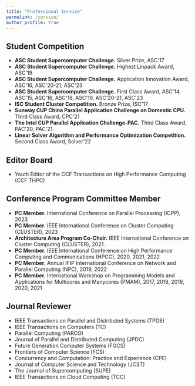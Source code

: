 ```yaml
---
title: "Professional Service"
permalink: /service/
author_profile: true
---
```


## Student Competition
- **ASC Student Supercomputer Challenge.** Silver Prize, ASC'17
- **ASC Student Supercomputer Challenge.** Highest Linpack Award, ASC'19
- **ASC Student Supercomputer Challenge.** Application Innovation Award, ASC'16, ASC'20-21, ASC'23
- **ASC Student Supercomputer Challenge.** First Class Award, ASC'14, ASC'15, ASC'16, ASC'18, ASC'19, ASC'20-21, ASC'23
- **ISC Student Cluster Competition.** Bronze Prize, ISC'17
- **Sunway CUP China Parallel Application Challenge on Domestic CPU.** Third Class Award, CPC'21
- **The Intel CUP Parallel Application Challenge-PAC.** Third Class Award, PAC'20, PAC'21
- **Linear Solver Algorithm and Performance Optimization Competition.** Second Class Award, Solver'22

## Editor Board
- Youth Editor of the CCF Transactions on High Performance Computing (CCF THPC)

## Conference Program Committee Member
- **PC Member.** International Conference on Parallel Processing (ICPP), 2023
- **PC Member.** IEEE International Conference on Cluster Computing (CLUSTER), 2023
- **Architecture Area Program Co-Chair.** IEEE International Conference on Cluster Computing (CLUSTER), 2021.
- **PC Member.** IEEE International Conference on High Performance Computing and Communications (HPCC), 2020, 2021, 2022
- **PC Member.** Annual IFIP International Conference on Network and Parallel Computing (NPC), 2019, 2022
- **PC Member.** International Workshop on Programming Models and Applications for Multicores and Manycores (PMAM), 2017, 2018, 2019, 2020, 2021

## Journal Reviewer
- IEEE Transactions on Parallel and Distributed Systems (TPDS)
- IEEE Transactions on Computers (TC)
- Parallel Computing (PARCO)
- Journal of Parallel and Distributed Computing (JPDC)
- Future Generation Computer Systems (FGCS)
- Frontiers of Computer Science (FCS)
- Concurrency and Computation: Practice and Experience (CPE)
- Journal of Computer Science and Technology (JCST)
- The Journal of Supercomputing (SUPE)
- IEEE Transactions on Cloud Computing (TCC)
